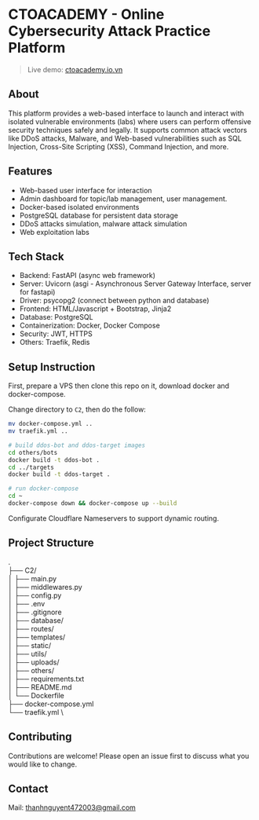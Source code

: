 # CTOACADEMY - Online Cybersecurity Attack Practice Platform

> Live demo: [ctoacademy.io.vn](https://ctoacademy.io.vn)

## About

This platform provides a web-based interface to launch and interact with isolated vulnerable environments (labs) where users can perform offensive security techniques safely and legally. It supports common attack vectors like DDoS attacks, Malware, and Web-based vulnerabilities such as SQL Injection, Cross-Site Scripting (XSS), Command Injection, and more.

## Features 

+ Web-based user interface for interaction
+ Admin dashboard for topic/lab management, user management.
+ Docker-based isolated environments
+ PostgreSQL database for persistent data storage
+ DDoS attacks simulation, malware attack simulation
+ Web exploitation labs

## Tech Stack
+ Backend: FastAPI (async web framework)
+ Server: Uvicorn (asgi - Asynchronous Server Gateway Interface, server for fastapi)
+ Driver: psycopg2 (connect between python and database)
+ Frontend: HTML/Javascript + Bootstrap, Jinja2
+ Database: PostgreSQL
+ Containerization: Docker, Docker Compose
+ Security: JWT, HTTPS
+ Others: Traefik, Redis

## Setup Instruction 

First, prepare a VPS then clone this repo on it, download docker and docker-compose.

Change directory to `C2`, then do the follow:

```bash
mv docker-compose.yml ..
mv traefik.yml ..

# build ddos-bot and ddos-target images
cd others/bots
docker build -t ddos-bot .
cd ../targets
docker build -t ddos-target .

# run docker-compose
cd ~
docker-compose down && docker-compose up --build
```

Configurate Cloudflare Nameservers to support dynamic routing.

## Project Structure

. \
├── C2/ \
│   ├── main.py \
│   ├── middlewares.py \
│   ├── config.py \
│   ├── .env \
│   ├── .gitignore \
│   ├── database/ \
│   ├── routes/ \
│   ├── templates/ \
│   ├── static/ \
│   ├── utils/ \
│   ├── uploads/ \
│   ├── others/ \
│   ├── requirements.txt \
│   ├── README.md \
│   └── Dockerfile \
├── docker-compose.yml \
└── traefik.yml \


## Contributing

Contributions are welcome! Please open an issue first to discuss what you would like to change.

## Contact

Mail: thanhnguyent472003@gmail.com